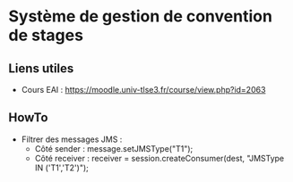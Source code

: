 # Système de gestion de convention de stages

## Liens utiles 
* Cours EAI : https://moodle.univ-tlse3.fr/course/view.php?id=2063 


## HowTo
* Filtrer des messages JMS : 
  * Côté sender : message.setJMSType("T1"); 
  * Côté receiver : receiver = session.createConsumer(dest, "JMSType IN ('T1','T2')");
  
  

